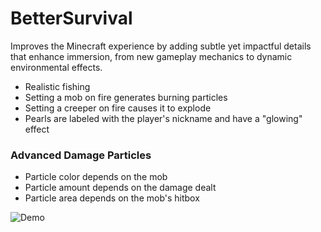 # BetterSurvival

Improves the Minecraft experience by adding subtle yet impactful details that enhance immersion, from new gameplay mechanics to dynamic environmental effects.

* Realistic fishing
* Setting a mob on fire generates burning particles
* Setting a creeper on fire causes it to explode
* Pearls are labeled with the player's nickname and have a "glowing" effect

### Advanced Damage Particles
* Particle color depends on the mob
* Particle amount depends on the damage dealt
* Particle area depends on the mob's hitbox

![Demo](page/demo.gif)
